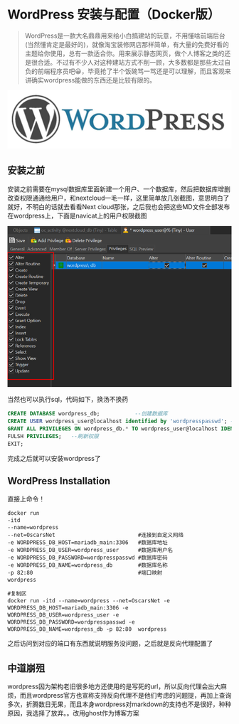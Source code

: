 # WordPress 安装与配置（Docker版）

> WordPress是一款大名鼎鼎用来给小白搞建站的玩意，不用懂啥前端后台(当然懂肯定是最好的)，就像淘宝装修网店那样简单，有大量的免费好看的主题给你使用，总有一款适合你。用来展示静态网页，做个人博客之类的还是很合适。不过有不少人对这种建站方式不削一顾，大多数都是那些太过自负的前端程序员吧😀，毕竟抢了半个饭碗骂一骂还是可以理解，而且客观来讲确实wordpress能做的东西还是比较有限的。

![image-20210313225650652](WordPress.assets/image-20210313225650652.png)

## 安装之前

安装之前需要在mysql数据库里面新建一个用户、一个数据库，然后把数据库增删改查权限通通给用户，和nextcloud一毛一样，这里简单放几张截图，意思明白了就好，不明白的话就去看看Next cloud那张，之后我也会把这些MD文件全部发布在wordpress上，下面是navicat上的用户权限截图

![image-20210313230523433](WordPress.assets/image-20210313230523433.png)

当然也可以执行sql，代码如下，换汤不换药

```sql
CREATE DATABASE wordpress_db;           --创建数据库
CREATE USER wordpress_user@localhost identified by 'wordpresspasswd'; --创建用户
GRANT ALL PRIVILEGES ON wordpress_db.* TO wordpress_user@localhost IDENTIFIED BY 'wordpresspasswd';   --授予用户对数据库的权限
FULSH PRIVILEGES;   --刷新权限
EXIT;
```

完成之后就可以安装wordpress了

## WordPress Installation

直接上命令！

```shell
docker run 
-itd 
--name=wordpress 
--net=OscarsNet 						 #连接到自定义网络
-e WORDPRESS_DB_HOST=mariadb_main:3306   #数据库地址
-e WORDPRESS_DB_USER=wordpress_user      #数据库用户名
-e WORDPRESS_DB_PASSWORD=wordpresspasswd #数据库密码 
-e WORDPRESS_DB_NAME=wordpress_db 		 #数据库名称
-p 82:80  								 #端口映射
wordpress 
```

```shell
#复制区
docker run -itd --name=wordpress --net=OscarsNet -e WORDPRESS_DB_HOST=mariadb_main:3306 -e WORDPRESS_DB_USER=wordpress_user -e WORDPRESS_DB_PASSWORD=wordpresspasswd -e WORDPRESS_DB_NAME=wordpress_db -p 82:80  wordpress
```

之后访问到对应的端口有东西就说明服务没问题，之后就是反向代理配置了

## 中道崩殂

wordpress因为架构老旧很多地方还使用的是写死的url，所以反向代理会出大麻烦，而且wordpress官方也宣称支持反向代理不是他们考虑的问题提，再加上查询多次，折腾数日无果，而且本身wordpress对markdown的支持也不是很好，种种原因，我选择了放弃。。改用ghost作为博客方案